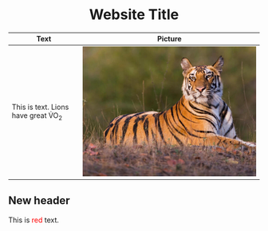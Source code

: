 <!DOCTYPE html>
<html>
<body>

<h1 align="center"> Website Title </h1>

Text | Picture
------- | -------
This is text.  Lions have great V&#775;O<sub>2</sub> | ![Cool Tiger](Pictures/Tiger.jpg)

<h2> New header </h2>

This is <span style="color: red;">red</span> text.
  
</body>
</html>
